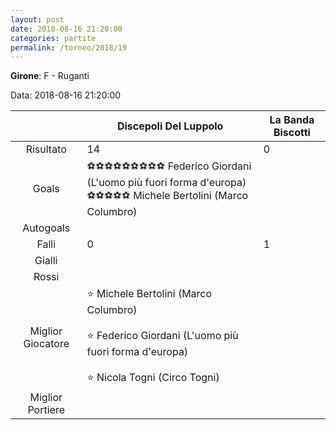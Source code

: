 ```yaml
---
layout: post
date: 2018-08-16 21:20:00
categories: partite
permalink: /torneo/2018/19
---
```

**Girone**: F - Ruganti

Data: 2018-08-16 21:20:00

| | Discepoli Del Luppolo | La Banda Biscotti |
|:-----:|-----|-----|
Risultato|14|0
Goals|⚽⚽⚽⚽⚽⚽⚽⚽⚽ Federico Giordani (L'uomo più fuori forma d'europa)<br/>⚽⚽⚽⚽⚽ Michele Bertolini (Marco Columbro)|
Autogoals||
Falli|0|1
Gialli||
Rossi||
Miglior Giocatore|⭐ Michele Bertolini (Marco Columbro)<br/><br/>⭐ Federico Giordani (L'uomo più fuori forma d'europa)<br/><br/>⭐ Nicola Togni (Circo Togni)<br/>|
Miglior Portiere||